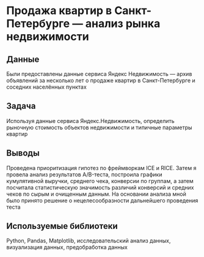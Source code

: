 # Продажа квартир в Санкт-Петербурге — анализ рынка недвижимости
## Данные
Были предоставлены данные сервиса Яндекс Недвижимость — архив 
объявлений за несколько лет о продаже квартир в Санкт-Петербурге и 
соседних населённых пунктах
## Задача
Используя данные сервиса Яндекс.Недвижимость, 
определить рыночную стоимость объектов недвижимости и 
типичные параметры квартир
## Выводы
Проведена приоритизация гипотез по фреймворкам ICE и RICE. Затем
я провела анализ результатов A/B-теста, 
построила графики кумулятивной выручки, среднего чека,
конверсии по группам, а затем посчитала статистическую значимость
различий конверсий и средних чеков по сырым и очищенным данным. 
На основании анализа мной было принято решение о нецелесообразности дальнейшего проведения теста
## Используемые библиотеки
Python, Pandas, Matplotlib, исследовательский анализ данных,
визуализация данных, предобработка данных

